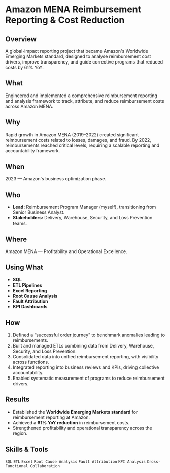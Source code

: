 # Amazon MENA Reimbursement Reporting & Cost Reduction

## Overview
A global-impact reporting project that became Amazon's Worldwide Emerging Markets standard, designed to analyse reimbursement cost drivers, improve transparency, and guide corrective programs that reduced costs by 61% YoY.

## What
Engineered and implemented a comprehensive reimbursement reporting and analysis framework to track, attribute, and reduce reimbursement costs across Amazon MENA.

## Why
Rapid growth in Amazon MENA (2019–2022) created significant reimbursement costs related to losses, damages, and fraud. By 2022, reimbursements reached critical levels, requiring a scalable reporting and accountability framework.

## When
2023 — Amazon's business optimization phase.

## Who
- **Lead:** Reimbursement Program Manager (myself), transitioning from Senior Business Analyst.  
- **Stakeholders:** Delivery, Warehouse, Security, and Loss Prevention teams.

## Where
Amazon MENA — Profitability and Operational Excellence.

## Using What
- **SQL**  
- **ETL Pipelines**  
- **Excel Reporting**  
- **Root Cause Analysis**  
- **Fault Attribution**  
- **KPI Dashboards**  

## How
1. Defined a “successful order journey” to benchmark anomalies leading to reimbursements.
2. Built and managed ETLs combining data from Delivery, Warehouse, Security, and Loss Prevention.
3. Consolidated data into unified reimbursement reporting, with visibility across functions.
4. Integrated reporting into business reviews and KPIs, driving collective accountability.
5. Enabled systematic measurement of programs to reduce reimbursement drivers.

## Results
- Established the **Worldwide Emerging Markets standard** for reimbursement reporting at Amazon.
- Achieved a **61% YoY reduction** in reimbursement costs.
- Strengthened profitability and operational transparency across the region.

## Skills & Tools
`SQL` `ETL` `Excel` `Root Cause Analysis` `Fault Attribution` `KPI Analysis` `Cross-Functional Collaboration`
